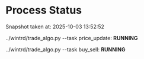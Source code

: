 # Process Status

Snapshot taken at: 2025-10-03 13:52:52

../wintrd/trade_algo.py --task price_update: **RUNNING**

../wintrd/trade_algo.py --task buy_sell: **RUNNING**

